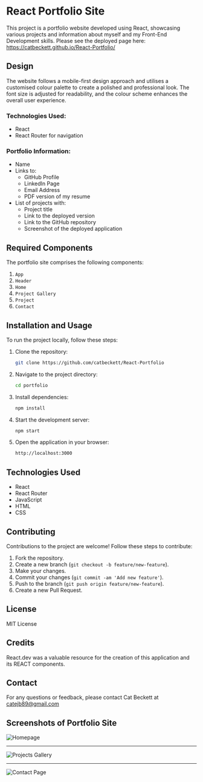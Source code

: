 # React Portfolio Site

This project is a portfolio website developed using React, showcasing various projects and information about myself and my Front-End Development skills. Please see the deployed page here: https://catbeckett.github.io/React-Portfolio/

## Design

The website follows a mobile-first design approach and utilises a customised colour palette to create a polished and professional look. The font size is adjusted for readability, and the colour scheme enhances the overall user experience.


### Technologies Used:
- React
- React Router for navigation

### Portfolio Information:
- Name
- Links to:
  - GitHub Profile
  - LinkedIn Page
  - Email Address
  - PDF version of my resume
- List of projects with:
  - Project title
  - Link to the deployed version
  - Link to the GitHub repository
  - Screenshot of the deployed application

## Required Components

The portfolio site comprises the following components:
1. `App`
2. `Header`
3. `Home`
4. `Project Gallery`
5. `Project`
6. `Contact`


## Installation and Usage

To run the project locally, follow these steps:

1. Clone the repository:

    ```bash
    git clone https://github.com/catbeckett/React-Portfolio
    ```

2. Navigate to the project directory:

    ```bash
    cd portfolio
    ```

3. Install dependencies:

    ```bash
    npm install
    ```

4. Start the development server:

    ```bash
    npm start
    ```

5. Open the application in your browser:

    ```bash
    http://localhost:3000
    ```

## Technologies Used

- React
- React Router
- JavaScript
- HTML
- CSS

## Contributing

Contributions to the project are welcome! Follow these steps to contribute:

1. Fork the repository.
2. Create a new branch (`git checkout -b feature/new-feature`).
3. Make your changes.
4. Commit your changes (`git commit -am 'Add new feature'`).
5. Push to the branch (`git push origin feature/new-feature`).
6. Create a new Pull Request.

## License

MIT License

## Credits

React.dev was a valuable resource for the creation of this application and its REACT components. 

## Contact

For any questions or feedback, please contact Cat Beckett at catejb89@gmail.com

## Screenshots of Portfolio Site

![Homepage](src/assets/Screenshot1-HomePage.png)

---

![Projects Gallery](src/assets/Screenshot2-ProjectsGallery.png)

---

![Contact Page](src/assets/Screenshot3-ContactPage.png)
